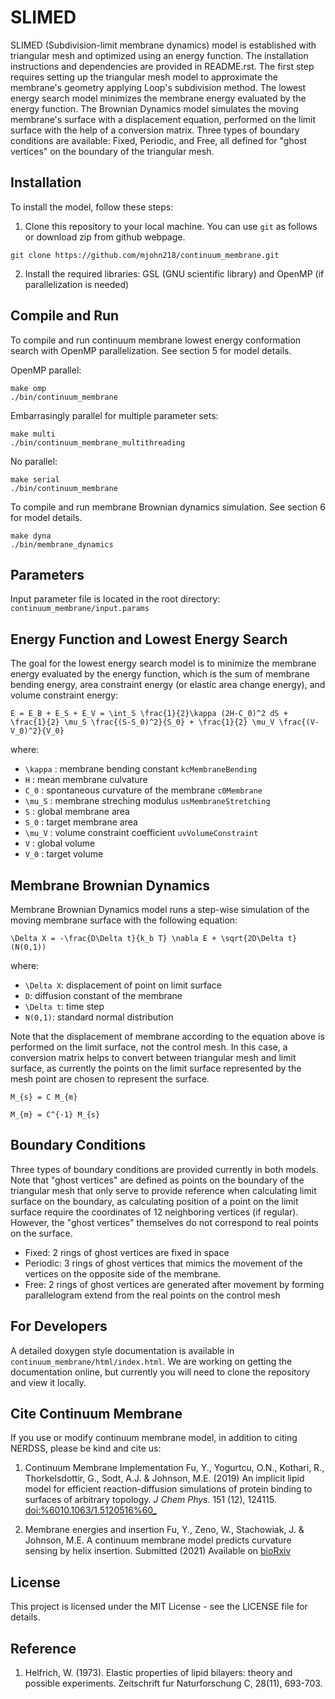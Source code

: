


# SLIMED

SLIMED (Subdivision-limit membrane dynamics) model is established with triangular mesh and optimized using an energy function. The installation instructions and dependencies are provided in README.rst. The first step requires setting up the triangular mesh model to approximate the membrane's geometry applying Loop's subdivision method. The lowest energy search model minimizes the membrane energy evaluated by the energy function. The Brownian Dynamics model simulates the moving membrane's surface with a displacement equation, performed on the limit surface with the help of a conversion matrix. Three types of boundary conditions are available: Fixed, Periodic, and Free, all defined for "ghost vertices" on the boundary of the triangular mesh.

## Installation
To install the model, follow these steps:

1. Clone this repository to your local machine. You can use ``git`` as follows or download zip from github webpage.

```console
git clone https://github.com/mjohn218/continuum_membrane.git
```

2. Install the required libraries: GSL (GNU scientific library) and OpenMP (if parallelization is needed) 

## Compile and Run

To compile and run continuum membrane lowest energy conformation search with OpenMP parallelization. See section 5 for model details.

OpenMP parallel:

```console
make omp
./bin/continuum_membrane
```

Embarrasingly parallel for multiple parameter sets:

```console
make multi
./bin/continuum_membrane_multithreading
```

No parallel:

```console
make serial
./bin/continuum_membrane
```

To compile and run membrane Brownian dynamics simulation. See section 6 for model details.

```console
make dyna
./bin/membrane_dynamics
```

## Parameters

Input parameter file is located in the root directory: ``continuum_membrane/input.params``

## Energy Function and Lowest Energy Search

The goal for the lowest energy search model is to minimize the membrane energy evaluated by the energy function, which is the sum of membrane bending energy, area constraint energy (or elastic area change energy), and volume constraint energy:


   `E = E_B + E_S + E_V = \int_S \frac{1}{2}\kappa (2H-C_0)^2 dS + \frac{1}{2} \mu_S \frac{(S-S_0)^2}{S_0} + \frac{1}{2} \mu_V \frac{(V-V_0)^2}{V_0}`

where:

- `\kappa` : membrane bending constant ``kcMembraneBending``
- `H` : mean membrane culvature
- `C_0` : spontaneous curvature of the membrane ``c0Membrane``
- `\mu_S` : membrane streching modulus ``usMembraneStretching``
- `S` : global membrane area
- `S_0` : target membrane area
- `\mu_V` : volume constraint coefficient ``uvVolumeConstraint``
- `V` : global volume
- `V_0` : target volume
 
## Membrane Brownian Dynamics

Membrane Brownian Dynamics model runs a step-wise simulation of the moving membrane surface with the following equation:



`\Delta X = -\frac{D\Delta t}{k_b T} \nabla E + \sqrt{2D\Delta t} (N(0,1))`

where:

- `\Delta X`: displacement of point on limit surface
- `D`: diffusion constant of the membrane
- `\Delta t`: time step
- `N(0,1)`: standard normal distribution

Note that the displacement of membrane according to the equation above is performed on the limit surface, not the control mesh.
In this case, a conversion matrix helps to convert between triangular mesh and limit surface, as currently the points on the limit surface
represented by the mesh point are chosen to represent the surface.


   `M_{s} = C M_{m}`


   `M_{m} = C^{-1} M_{s}`

## Boundary Conditions

Three types of boundary conditions are provided currently in both models. Note that "ghost vertices" are defined as points on the boundary of the triangular mesh that only serve to provide reference when calculating limit surface on the boundary, as calculating position of a point on the limit surface require the coordinates of 12 neighboring vertices (if regular). However, the "ghost vertices" themselves do not correspond to real points on the surface.

- Fixed: 2 rings of ghost vertices are fixed in space
- Periodic: 3 rings of ghost vertices that mimics the movement of the vertices on the opposite side of the membrane.
- Free: 2 rings of ghost vertices are generated after movement by forming parallelogram extend from the real points on the control mesh


## For Developers

A detailed doxygen style documentation is available in ``continuum_membrane/html/index.html``. We are working on getting the documentation online, but currently you will need to clone the repository and view it locally.

## Cite Continuum Membrane

If you use or modify continuum membrane model, in addition to citing
NERDSS, please be kind and cite us:

1. Continuum Membrane Implementation Fu, Y., Yogurtcu, O.N., Kothari,
R., Thorkelsdottir, G., Sodt, A.J. & Johnson, M.E. (2019) An implicit
lipid model for efficient reaction-diffusion simulations of protein binding to surfaces of arbitrary topology. *J Chem Phys.* 151 (12), 124115. <doi:%6010.1063/1.5120516%60_>

2. Membrane energies and insertion Fu, Y., Zeno, W., Stachowiak, J. &
Johnson, M.E. A continuum membrane model predicts curvature sensing by
helix insertion. Submitted (2021) Available on
[bioRxiv](https://www.biorxiv.org/content/10.1101/2021.04.22.440963v1.full)

## License
This project is licensed under the MIT License - see the LICENSE file for details.

## Reference
1. Helfrich, W. (1973). Elastic properties of lipid bilayers: theory and possible experiments. Zeitschrift fur Naturforschung C, 28(11), 693-703.
